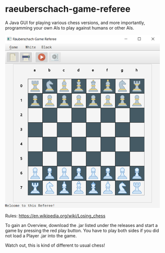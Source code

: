 # raeuberschach-game-referee

A Java GUI for playing various chess versions, and more importantly, programming your own AIs to play against humans or other AIs.

![Screenshot of the Chess GUI](./res/screenshots/overview.png)

Rules: https://en.wikipedia.org/wiki/Losing_chess

To gain an Overview, download the .jar listed under the releases and start a game by pressing the red play button.
You have to play both sides if you did not load a Player .jar into the game.

Watch out, this is kind of different to usual chess!
